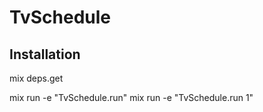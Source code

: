 # TvSchedule

## Installation

mix deps.get

mix run -e "TvSchedule.run"
mix run -e "TvSchedule.run 1"
